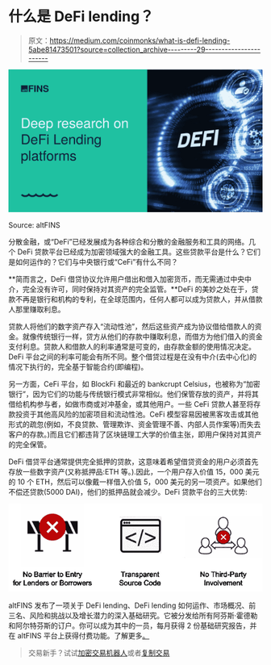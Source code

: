 # 什么是 DeFi lending？

> 原文：<https://medium.com/coinmonks/what-is-defi-lending-5abe81473501?source=collection_archive---------29----------------------->

![](img/ee7b4f2f5bfffa9cb53a73590488c76d.png)

Source: altFINS

分散金融，或“DeFi”已经发展成为各种综合和分散的金融服务和工具的网络。几个 DeFi 贷款平台已经成为加密领域强大的金融工具。这些贷款平台是什么？它们是如何运作的？它们与中央银行或“CeFi”有什么不同？

**简而言之，DeFi 借贷协议允许用户借出和借入加密货币，而无需通过中央中介，完全没有许可，同时保持对其资产的完全监管。**DeFi 的美妙之处在于，贷款不再是银行和机构的专利，在全球范围内，任何人都可以成为贷款人，并从借款人那里赚取利息。

贷款人将他们的数字资产存入“流动性池”，然后这些资产成为协议借给借款人的资金。就像传统银行一样，贷方从他们的存款中赚取利息，而借方为他们借入的资金支付利息。贷款人和借款人的利率通常是可变的，由存款金额的使用情况决定。DeFi 平台之间的利率可能会有所不同。整个借贷过程是在没有中介(去中心化)的情况下执行的，完全基于智能合约(即编程)。

另一方面，CeFi 平台，如 BlockFi 和最近的 bankcrupt Celsius，也被称为“加密银行”，因为它们的功能与传统银行模式非常相似。他们保管存放的资产，并将其借给机构参与者，如做市商或对冲基金，或其他用户。一些 CeFi 贷款人甚至将存款投资于其他高风险的加密项目和流动性池。CeFi 模型容易因被黑客攻击或其他形式的疏忽(例如，不良贷款、管理欺诈、资金管理不善、内部人员作案等)而失去客户的存款。)而且它们都违背了区块链理工大学的价值主张，即用户保持对其资产的完全保管。

DeFi 借贷平台通常提供完全抵押的贷款，这意味着希望借贷资金的用户必须首先存放一些数字资产(又称抵押品:ETH 等。).因此，一个用户存入价值 15，000 美元的 10 个 ETH，然后可以像戴一样借入价值 5，000 美元的另一项资产。如果他们不偿还贷款(5000 DAI)，他们的抵押品就会减少。DeFi 贷款平台的三大优势:

![](img/61dbf1e0fcbd379090a14b89825fb59f.png)

altFINS 发布了一项关于 DeFi lending、DeFi lending 如何运作、市场概况、前三名、风险和挑战以及增长潜力的深入基础研究。它被分发给所有阿芬斯·霍德勒和阿尔特芬斯的订户。你可以成为其中的一员，每月获得 2 份基础研究报告，并在 altFINS 平台上获得付费功能。了解更多[。](https://platform.altfins.com/subscriptions)

> 交易新手？试试[加密交易机器人](/coinmonks/crypto-trading-bot-c2ffce8acb2a)或者[复制交易](/coinmonks/top-10-crypto-copy-trading-platforms-for-beginners-d0c37c7d698c)